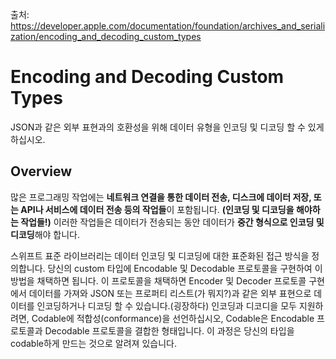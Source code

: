 출처: <https://developer.apple.com/documentation/foundation/archives_and_serialization/encoding_and_decoding_custom_types>

# Encoding and Decoding Custom Types

JSON과 같은 외부 표현과의 호환성을 위해 데이터 유형을 인코딩 및 디코딩 할 수 있게 하십시오.

## Overview

많은 프로그래밍 작업에는 **네트워크 연결을 통한 데이터 전송, 디스크에 데이터 저장, 또는 API나 서비스에 데이터 전송 등의 작업들**이 포함됩니다. **(인코딩 및 디코딩을 해야하는 작업들!)**
이러한 작업들은 데이터가 전송되는 동안 데이터가 **중간 형식으로 인코딩 및 디코딩**해야 합니다.

스위프트 표준 라이브러리는 데이터 인코딩 및 디코딩에 대한 표준화된 접근 방식을 정의합니다.
당신의 custom 타입에 Encodable 및 Decodable 프로토콜을 구현하여 이 방법을 채택하면 됩니다. 
이 프로토콜을 채택하면 Encoder 및 Decoder 프로토콜 구현에서 데이터를 가져와 JSON 또는 프로퍼티 리스트(가 뭐지?)과 같은 외부 표현으로 데이터를 인코딩하거나 디코딩 할 수 있습니다.(굉장하다) 
인코딩과 디코디을 모두 지원하려면, Codable에 적합성(conformance)을 선언하십시오, Codable은 Encodable 프로토콜과 Decodable 프로토콜을 결합한 형태입니다. 이 과정은 당신의 타입을 codable하게 만드는 것으로 알려져 있습니다. 
